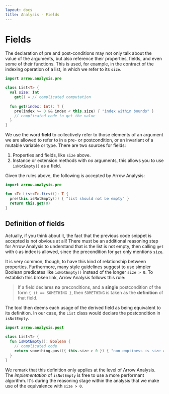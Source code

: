```yaml
---
layout: docs
title: Analysis - Fields
---
```


# Fields

The declaration of pre and post-conditions may not only talk about the value of the arguments, but also reference their properties, fields, and even some of their functions. This is used, for example, in the contract of the indexing operation of a list, in which we refer to its `size`.

```kotlin
import arrow.analysis.pre

class List<T> {
  val size: Int
    get() = // complicated computation
  
  fun get(index: Int): T {
    pre(index >= 0 && index < this.size) { "index within bounds" }
    // complicated code to get the value
  }
}
```

We use the word **field** to collectively refer to those elements of an argument we are allowed to refer to in a pre- or postcondition, or an invariant of a mutable variable or type. There are two sources for fields:

1. Properties and fields, like `size` above.
2. Instance or extension methods with _no_ arguments, this allows you to use `isNotEmpty()` as a field.

Given the rules above, the following is accepted by Λrrow Analysis:

```kotlin
import arrow.analysis.pre

fun <T> List<T>.first(): T {
  pre(this.isNotEmpty()) { "list should not be empty" }
  return this.get(0)
}
```

## Definition of fields

Actually, if you think about it, the fact that the previous code snippet is accepted is not obvious at all! There must be an additional reasoning step for Λrrow Analysis to understand that is the list is not empty, then calling `get` with `0` as index is allowed, since the precondition for `get` only mentions `size`.

It is very common, though, to have this kind of relationship between properties. Furthermore, many style guidelines suggest to use simpler Boolean predicates like `isNotEmpty()` instead of the longer `size > 0`. To establish this broken link, Λrrow Analysis follows this rule:

> If a field declares **no** preconditions, and a **single** postcondition of the form `{ it == SOMETHING }`, then `SOMETHING` is taken as the **definition** of that field.

The tool then deems each usage of the derived field as being equivalent to its definition. In our case, the `List` class would declare the postcondition in `isNotEmpty`.

```kotlin
import arrow.analysis.post

class List<T> {
  fun isNotEmpty(): Boolean {
    // complicated code
    return something.post({ this.size > 0 }) { "non-emptiness is size > 0" }
  }
}
```

We remark that this definition only applies at the level of Λrrow Analysis. The _implementation_ of `isNotEmpty` is free to use a more performant algorithm. It's during the reasoning stage within the analysis that we make use of the equivalence with `size > 0`.